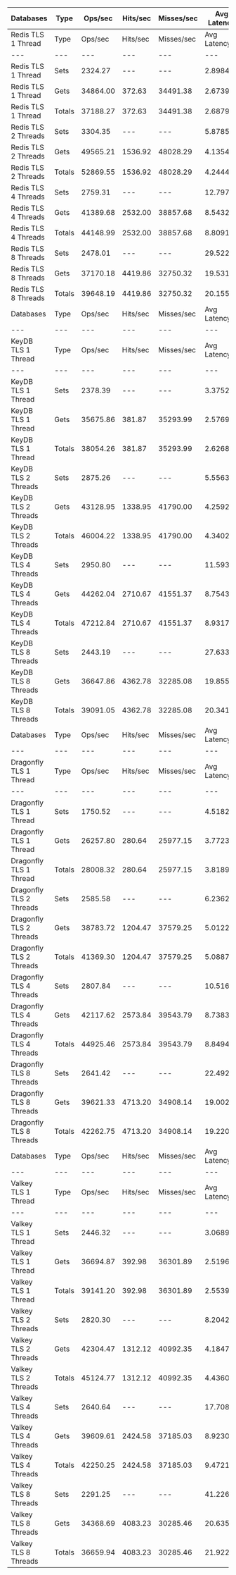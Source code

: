 | Databases | Type | Ops/sec | Hits/sec | Misses/sec | Avg Latency | p50 Latency | p99 Latency | p99.9 Latency | KB/sec |
| --- | --- | --- | --- | --- | --- | --- | --- | --- | --- |
| Redis TLS 1 Thread | Type | Ops/sec | Hits/sec | Misses/sec | Avg Latency | p50 Latency | p99 Latency | p99.9 Latency | KB/sec |
| --- | --- | --- | --- | --- | --- | --- | --- | --- | --- |
Redis TLS 1 Thread | Sets | 2324.27 | --- | --- | 2.89846 | 2.59100 | 7.23100 | 41.98300 | 2433.20 |
Redis TLS 1 Thread | Gets | 34864.00 | 372.63 | 34491.38 | 2.67390 | 2.47900 | 5.08700 | 9.40700 | 1701.67 |
Redis TLS 1 Thread | Totals | 37188.27 | 372.63 | 34491.38 | 2.68793 | 2.49500 | 5.21500 | 9.98300 | 4134.88 |
Redis TLS 2 Threads | Sets | 3304.35 | --- | --- | 5.87851 | 4.28700 | 10.55900 | 315.39100 | 3459.22 |
Redis TLS 2 Threads | Gets | 49565.21 | 1536.92 | 48028.29 | 4.13548 | 3.98300 | 8.83100 | 11.26300 | 3430.32 |
Redis TLS 2 Threads | Totals | 52869.55 | 1536.92 | 48028.29 | 4.24441 | 3.99900 | 8.89500 | 12.03100 | 6889.53 |
Redis TLS 4 Threads | Sets | 2759.31 | --- | --- | 12.79738 | 8.89500 | 24.31900 | 663.55100 | 2888.64 |
Redis TLS 4 Threads | Gets | 41389.68 | 2532.00 | 38857.68 | 8.54322 | 8.03100 | 19.71100 | 25.72700 | 4117.97 |
Redis TLS 4 Threads | Totals | 44148.99 | 2532.00 | 38857.68 | 8.80910 | 8.09500 | 19.96700 | 27.77500 | 7006.61 |
Redis TLS 8 Threads | Sets | 2478.01 | --- | --- | 29.52229 | 21.37500 | 55.80700 | 1441.79100 | 2594.15 |
Redis TLS 8 Threads | Gets | 37170.18 | 4419.86 | 32750.32 | 19.53106 | 18.43100 | 43.00700 | 56.06300 | 5852.52 |
Redis TLS 8 Threads | Totals | 39648.19 | 4419.86 | 32750.32 | 20.15552 | 18.55900 | 43.77500 | 60.41500 | 8446.67 |
| Databases | Type | Ops/sec | Hits/sec | Misses/sec | Avg Latency | p50 Latency | p99 Latency | p99.9 Latency | KB/sec |
| --- | --- | --- | --- | --- | --- | --- | --- | --- | --- |
| KeyDB TLS 1 Thread | Type | Ops/sec | Hits/sec | Misses/sec | Avg Latency | p50 Latency | p99 Latency | p99.9 Latency | KB/sec |
| --- | --- | --- | --- | --- | --- | --- | --- | --- | --- |
KeyDB TLS 1 Thread | Sets | 2378.39 | --- | --- | 3.37527 | 2.51100 | 5.75900 | 144.38300 | 2489.86 |
KeyDB TLS 1 Thread | Gets | 35675.86 | 381.87 | 35293.99 | 2.57691 | 2.39900 | 4.38300 | 5.85500 | 1741.87 |
KeyDB TLS 1 Thread | Totals | 38054.26 | 381.87 | 35293.99 | 2.62680 | 2.41500 | 4.41500 | 6.36700 | 4231.74 |
KeyDB TLS 2 Threads | Sets | 2875.26 | --- | --- | 5.55630 | 4.38300 | 12.67100 | 214.01500 | 3010.02 |
KeyDB TLS 2 Threads | Gets | 43128.95 | 1338.95 | 41790.00 | 4.25922 | 4.07900 | 9.47100 | 12.22300 | 2986.49 |
KeyDB TLS 2 Threads | Totals | 46004.22 | 1338.95 | 41790.00 | 4.34029 | 4.09500 | 9.59900 | 13.31100 | 5996.52 |
KeyDB TLS 4 Threads | Sets | 2950.80 | --- | --- | 11.59349 | 9.34300 | 26.87900 | 393.21500 | 3089.10 |
KeyDB TLS 4 Threads | Gets | 44262.04 | 2710.67 | 41551.37 | 8.75433 | 8.25500 | 20.35100 | 26.23900 | 4406.71 |
KeyDB TLS 4 Threads | Totals | 47212.84 | 2710.67 | 41551.37 | 8.93178 | 8.31900 | 20.73500 | 28.54300 | 7495.81 |
KeyDB TLS 8 Threads | Sets | 2443.19 | --- | --- | 27.63357 | 22.65500 | 56.31900 | 884.73500 | 2557.70 |
KeyDB TLS 8 Threads | Gets | 36647.86 | 4362.78 | 32285.08 | 19.85533 | 18.94300 | 41.98300 | 52.99100 | 5775.34 |
KeyDB TLS 8 Threads | Totals | 39091.05 | 4362.78 | 32285.08 | 20.34147 | 19.19900 | 43.00700 | 56.57500 | 8333.04 |
| Databases | Type | Ops/sec | Hits/sec | Misses/sec | Avg Latency | p50 Latency | p99 Latency | p99.9 Latency | KB/sec |
| --- | --- | --- | --- | --- | --- | --- | --- | --- | --- |
| Dragonfly TLS 1 Thread | Type | Ops/sec | Hits/sec | Misses/sec | Avg Latency | p50 Latency | p99 Latency | p99.9 Latency | KB/sec |
| --- | --- | --- | --- | --- | --- | --- | --- | --- | --- |
Dragonfly TLS 1 Thread | Sets | 1750.52 | --- | --- | 4.51822 | 3.82300 | 8.19100 | 147.45500 | 1832.56 |
Dragonfly TLS 1 Thread | Gets | 26257.80 | 280.64 | 25977.15 | 3.77230 | 3.77500 | 7.42300 | 8.70300 | 1281.62 |
Dragonfly TLS 1 Thread | Totals | 28008.32 | 280.64 | 25977.15 | 3.81892 | 3.77500 | 7.45500 | 9.59900 | 3114.18 |
Dragonfly TLS 2 Threads | Sets | 2585.58 | --- | --- | 6.23629 | 4.79900 | 12.15900 | 274.43100 | 2706.76 |
Dragonfly TLS 2 Threads | Gets | 38783.72 | 1204.47 | 37579.25 | 5.01221 | 4.76700 | 10.75100 | 12.99100 | 2686.02 |
Dragonfly TLS 2 Threads | Totals | 41369.30 | 1204.47 | 37579.25 | 5.08872 | 4.76700 | 10.75100 | 13.88700 | 5392.78 |
Dragonfly TLS 4 Threads | Sets | 2807.84 | --- | --- | 10.51607 | 8.19100 | 25.85500 | 385.02300 | 2939.44 |
Dragonfly TLS 4 Threads | Gets | 42117.62 | 2573.84 | 39543.79 | 8.73830 | 8.09500 | 21.24700 | 27.90300 | 4187.69 |
Dragonfly TLS 4 Threads | Totals | 44925.46 | 2573.84 | 39543.79 | 8.84941 | 8.09500 | 21.50300 | 30.20700 | 7127.13 |
Dragonfly TLS 8 Threads | Sets | 2641.42 | --- | --- | 22.49281 | 18.04700 | 52.22300 | 737.27900 | 2765.22 |
Dragonfly TLS 8 Threads | Gets | 39621.33 | 4713.20 | 34908.14 | 19.00259 | 17.79100 | 43.26300 | 58.36700 | 6240.34 |
Dragonfly TLS 8 Threads | Totals | 42262.75 | 4713.20 | 34908.14 | 19.22073 | 17.91900 | 43.77500 | 63.48700 | 9005.57 |
| Databases | Type | Ops/sec | Hits/sec | Misses/sec | Avg Latency | p50 Latency | p99 Latency | p99.9 Latency | KB/sec |
| --- | --- | --- | --- | --- | --- | --- | --- | --- | --- |
| Valkey TLS 1 Thread | Type | Ops/sec | Hits/sec | Misses/sec | Avg Latency | p50 Latency | p99 Latency | p99.9 Latency | KB/sec |
| --- | --- | --- | --- | --- | --- | --- | --- | --- | --- |
Valkey TLS 1 Thread | Sets | 2446.32 | --- | --- | 3.06894 | 2.94300 | 7.32700 | 18.81500 | 2560.98 |
Valkey TLS 1 Thread | Gets | 36694.87 | 392.98 | 36301.89 | 2.51964 | 2.44700 | 4.22300 | 5.40700 | 1791.82 |
Valkey TLS 1 Thread | Totals | 39141.20 | 392.98 | 36301.89 | 2.55397 | 2.47900 | 4.28700 | 7.07100 | 4352.80 |
Valkey TLS 2 Threads | Sets | 2820.30 | --- | --- | 8.20429 | 7.39100 | 10.68700 | 189.43900 | 2952.48 |
Valkey TLS 2 Threads | Gets | 42304.47 | 1312.12 | 40992.35 | 4.18478 | 4.04700 | 6.65500 | 8.19100 | 2928.16 |
Valkey TLS 2 Threads | Totals | 45124.77 | 1312.12 | 40992.35 | 4.43600 | 4.12700 | 8.63900 | 10.11100 | 5880.64 |
Valkey TLS 4 Threads | Sets | 2640.64 | --- | --- | 17.70844 | 15.99900 | 23.42300 | 372.73500 | 2764.40 |
Valkey TLS 4 Threads | Gets | 39609.61 | 2424.58 | 37185.03 | 8.92302 | 8.63900 | 14.01500 | 17.02300 | 3942.35 |
Valkey TLS 4 Threads | Totals | 42250.25 | 2424.58 | 37185.03 | 9.47211 | 8.83100 | 18.55900 | 22.14300 | 6706.75 |
Valkey TLS 8 Threads | Sets | 2291.25 | --- | --- | 41.22606 | 37.63100 | 53.50300 | 786.43100 | 2398.63 |
Valkey TLS 8 Threads | Gets | 34368.69 | 4083.23 | 30285.46 | 20.63587 | 20.09500 | 32.63900 | 38.14300 | 5407.90 |
Valkey TLS 8 Threads | Totals | 36659.94 | 4083.23 | 30285.46 | 21.92276 | 20.35100 | 43.26300 | 50.94300 | 7806.54 |

